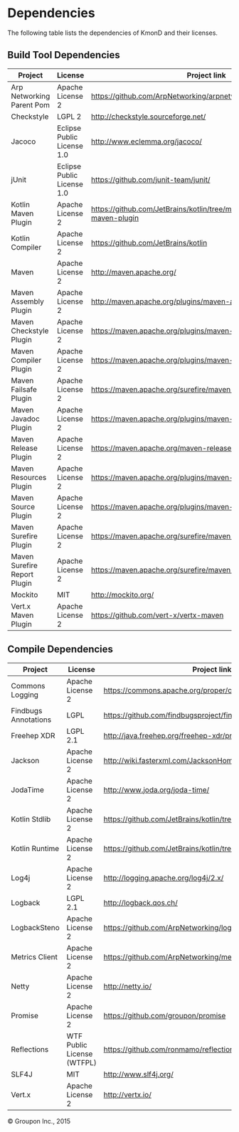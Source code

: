 Dependencies
========

The following table lists the dependencies of KmonD and their licenses.

Build Tool Dependencies
------------------

Project                        | License                    | Project link
-------------------------------|----------------------------|-------------
Arp Networking Parent Pom      | Apache License 2           | https://github.com/ArpNetworking/arpnetworking-parent-pom
Checkstyle                     | LGPL 2                     | http://checkstyle.sourceforge.net/
Jacoco                         | Eclipse Public License 1.0 | http://www.eclemma.org/jacoco/
jUnit                          | Eclipse Public License 1.0 | https://github.com/junit-team/junit/
Kotlin Maven Plugin            | Apache License 2           | https://github.com/JetBrains/kotlin/tree/master/libraries/tools/kotlin-maven-plugin
Kotlin Compiler                | Apache License 2           | https://github.com/JetBrains/kotlin
Maven                          | Apache License 2           | http://maven.apache.org/
Maven Assembly Plugin          | Apache License 2           | http://maven.apache.org/plugins/maven-assembly-plugin/
Maven Checkstyle Plugin        | Apache License 2           | https://maven.apache.org/plugins/maven-checkstyle-plugin/
Maven Compiler Plugin          | Apache License 2           | https://maven.apache.org/plugins/maven-compiler-plugin/
Maven Failsafe Plugin          | Apache License 2           | https://maven.apache.org/surefire/maven-failsafe-plugin/
Maven Javadoc Plugin           | Apache License 2           | https://maven.apache.org/plugins/maven-javadoc-plugin/
Maven Release Plugin           | Apache License 2           | https://maven.apache.org/maven-release/maven-release-plugin/
Maven Resources Plugin         | Apache License 2           | https://maven.apache.org/plugins/maven-resources-plugin/
Maven Source Plugin            | Apache License 2           | https://maven.apache.org/plugins/maven-source-plugin/
Maven Surefire Plugin          | Apache License 2           | https://maven.apache.org/surefire/maven-surefire-plugin/
Maven Surefire Report Plugin   | Apache License 2           | https://maven.apache.org/surefire/maven-surefire-report-plugin/
Mockito                        | MIT                        | http://mockito.org/
Vert.x Maven Plugin            | Apache License 2           | https://github.com/vert-x/vertx-maven

Compile Dependencies
--------------------

Project                        | License                    | Project link
-------------------------------|----------------------------|-------------
Commons Logging                | Apache License 2           | https://commons.apache.org/proper/commons-logging/
Findbugs Annotations           | LGPL                       | https://github.com/findbugsproject/findbugs
Freehep XDR                    | LGPL 2.1                   | http://java.freehep.org/freehep-xdr/project-summary.html
Jackson                        | Apache License 2           | http://wiki.fasterxml.com/JacksonHome
JodaTime                       | Apache License 2           | http://www.joda.org/joda-time/
Kotlin Stdlib                  | Apache License 2           | https://github.com/JetBrains/kotlin/tree/master/libraries/stdlib
Kotlin Runtime                 | Apache License 2           | https://github.com/JetBrains/kotlin/tree/master/core/runtime.jvm
Log4j                          | Apache License 2           | http://logging.apache.org/log4j/2.x/
Logback                        | LGPL 2.1                   | http://logback.qos.ch/
LogbackSteno                   | Apache License 2           | https://github.com/ArpNetworking/logback-steno
Metrics Client                 | Apache License 2           | https://github.com/ArpNetworking/metrics-client-java
Netty                          | Apache License 2           | http://netty.io/
Promise                        | Apache License 2           | https://github.com/groupon/promise
Reflections                    | WTF Public License (WTFPL) | https://github.com/ronmamo/reflections
SLF4J                          | MIT                        | http://www.slf4j.org/
Vert.x                         | Apache License 2           | http://vertx.io/


&copy; Groupon Inc., 2015
